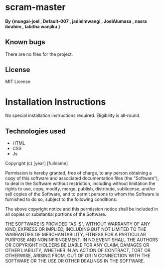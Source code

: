 # scram-master

#### By **{mungai-joel , Default-007 , jadielmwangi , JoelAlumasa , nasra ibrahim , tabitha wanjiku }**

## Known bugs
There are no files for the project.

## License
MIT License

# Installation Instructions
No special installation instructions required. Eligibility is all-round.
## Technologies used
- HTML
- CSS
- Js


Copyright (c) [year] [fullname]

Permission is hereby granted, free of charge, to any person obtaining a copy
of this software and associated documentation files (the "Software"), to deal
in the Software without restriction, including without limitation the rights
to use, copy, modify, merge, publish, distribute, sublicense, and/or sell
copies of the Software, and to permit persons to whom the Software is
furnished to do so, subject to the following conditions:

The above copyright notice and this permission notice shall be included in all
copies or substantial portions of the Software.

THE SOFTWARE IS PROVIDED "AS IS", WITHOUT WARRANTY OF ANY KIND, EXPRESS OR
IMPLIED, INCLUDING BUT NOT LIMITED TO THE WARRANTIES OF MERCHANTABILITY,
FITNESS FOR A PARTICULAR PURPOSE AND NONINFRINGEMENT. IN NO EVENT SHALL THE
AUTHORS OR COPYRIGHT HOLDERS BE LIABLE FOR ANY CLAIM, DAMAGES OR OTHER
LIABILITY, WHETHER IN AN ACTION OF CONTRACT, TORT OR OTHERWISE, ARISING FROM,
OUT OF OR IN CONNECTION WITH THE SOFTWARE OR THE USE OR OTHER DEALINGS IN THE
SOFTWARE.
